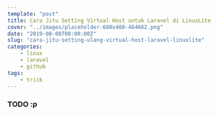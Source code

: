 ```yaml
---
template: "post"
title: Cara Jitu Setting Virtual Host untuk Laravel di LinuxLite
cover: "../images/placeholder-660x400-464662.png"
date: "2019-08-08T08:00:00Z"
slug: "cara-jitu-setting-ulang-virtual-host-laravel-linuxlite"
categories: 
    - linux
    - laravel
    - github
tags:
    - trick
---
```


### TODO :p